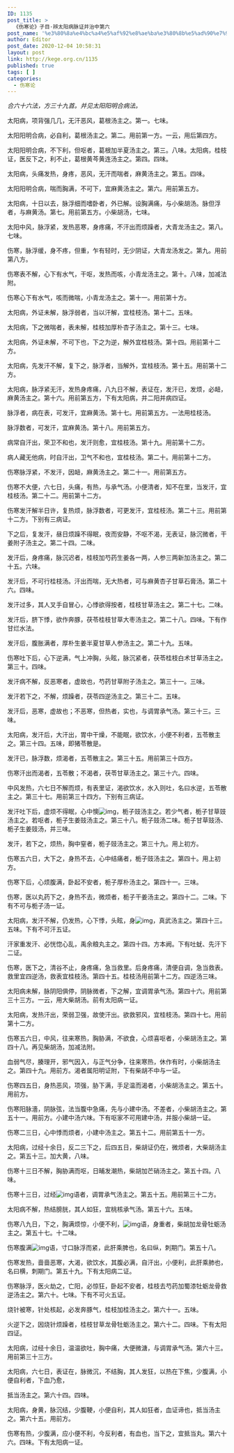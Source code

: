 ```yaml
---
ID: 1135
post_title: >
  《伤寒论》子目·辨太阳病脉证并治中第六
post_name: '%e3%80%8a%e4%bc%a4%e5%af%92%e8%ae%ba%e3%80%8b%e5%ad%90%e7%9b%ae%c2%b7%e8%be%a8%e5%a4%aa%e9%98%b3%e7%97%85%e8%84%89%e8%af%81%e5%b9%b6%e6%b2%bb%e4%b8%ad%e7%ac%ac%e5%85%ad'
author: Editor
post_date: 2020-12-04 10:58:31
layout: post
link: http://kege.org.cn/1135
published: true
tags: [ ]
categories:
  - 伤寒论
---
```

<!-- wp:paragraph -->
<p><em><span class="has-inline-color has-secondary-color">合六十六法，方三十九首。并见太阳阳明合病法。</span></em></p>
<!-- /wp:paragraph -->

<!-- wp:paragraph -->
<p>太阳病，项背强几几，无汗恶风，葛根汤主之。第一。七味。</p>
<!-- /wp:paragraph -->

<!-- wp:paragraph -->
<p>太阳阳明合病，必自利，葛根汤主之。第二。用前第一方。一云，用后第四方。</p>
<!-- /wp:paragraph -->

<!-- wp:paragraph -->
<p>太阳阳明合病，不下利，但呕者，葛根加半夏汤主之。第三。八味。太阳病，桂枝证，医反下之，利不止，葛根黄芩黄连汤主之。第四。四味。</p>
<!-- /wp:paragraph -->

<!-- wp:paragraph -->
<p>太阳病，头痛发热，身疼，恶风，无汗而喘者，麻黄汤主之。第五。四味。</p>
<!-- /wp:paragraph -->

<!-- wp:paragraph -->
<p>太阳阳明合病，喘而胸满，不可下，宜麻黄汤主之。第六。用前第五方。</p>
<!-- /wp:paragraph -->

<!-- wp:paragraph -->
<p>太阳病，十日以去，脉浮细而嗜卧者，外已解。设胸满痛，与小柴胡汤。脉但浮者，与麻黄汤。第七。用前第五方。小柴胡汤，七味。</p>
<!-- /wp:paragraph -->

<!-- wp:paragraph -->
<p>太阳中风，脉浮紧，发热恶寒，身疼痛，不汗出而烦躁者，大青龙汤主之。第八。七味。</p>
<!-- /wp:paragraph -->

<!-- wp:paragraph -->
<p>伤寒，脉浮缓，身不疼，但重，乍有轻时，无少阴证，大青龙汤发之。第九。用前第八方。</p>
<!-- /wp:paragraph -->

<!-- wp:paragraph -->
<p>伤寒表不解，心下有水气，干呕，发热而咳，小青龙汤主之。第十。八味，加减法附。</p>
<!-- /wp:paragraph -->

<!-- wp:paragraph -->
<p>伤寒心下有水气，咳而微喘，小青龙汤主之。第十一。用前第十方。</p>
<!-- /wp:paragraph -->

<!-- wp:paragraph -->
<p>太阳病，外证未解，脉浮弱者，当以汗解，宜桂枝汤。第十二。五味。</p>
<!-- /wp:paragraph -->

<!-- wp:paragraph -->
<p>太阳病，下之微喘者，表未解，桂枝加厚朴杏子汤主之。第十三。七味。</p>
<!-- /wp:paragraph -->

<!-- wp:paragraph -->
<p>太阳病，外证未解，不可下也，下之为逆，解外宜桂枝汤。第十四。用前第十二方。</p>
<!-- /wp:paragraph -->

<!-- wp:paragraph -->
<p>太阳病，先发汗不解，复下之，脉浮者，当解外，宜桂枝汤。第十五。用前第十二方。</p>
<!-- /wp:paragraph -->

<!-- wp:paragraph -->
<p>太阳病，脉浮紧无汗，发热身疼痛，八九日不解，表证在，发汗已，发烦，必衄，麻黄汤主之。第十六。用前第五方，下有太阳病，并二阳并病四证。</p>
<!-- /wp:paragraph -->

<!-- wp:paragraph -->
<p>脉浮者，病在表，可发汗，宜麻黄汤。第十七。用前第五方。一法用桂枝汤。</p>
<!-- /wp:paragraph -->

<!-- wp:paragraph -->
<p>脉浮数者，可发汗，宜麻黄汤。第十八。用前第五方。</p>
<!-- /wp:paragraph -->

<!-- wp:paragraph -->
<p>病常自汗出，荣卫不和也，发汗则愈，宜桂枝汤。第十九。用前第十二方。</p>
<!-- /wp:paragraph -->

<!-- wp:paragraph -->
<p>病人藏无他病，时自汗出，卫气不和也，宜桂枝汤。第二十。用前第十二方。</p>
<!-- /wp:paragraph -->

<!-- wp:paragraph -->
<p>伤寒脉浮紧，不发汗，因衄，麻黄汤主之。第二十一。用前第五方。</p>
<!-- /wp:paragraph -->

<!-- wp:paragraph -->
<p>伤寒不大便，六七日，头痛，有热，与承气汤。小便清者，知不在里，当发汗，宜桂枝汤。第二十二。用前第十二方。</p>
<!-- /wp:paragraph -->

<!-- wp:paragraph -->
<p>伤寒发汗解半日许，复热烦，脉浮数者，可更发汗，宜桂枝汤。第二十三。用前第十二方。下别有三病证。</p>
<!-- /wp:paragraph -->

<!-- wp:paragraph -->
<p>下之后，复发汗，昼日烦躁不得眠，夜而安静，不呕不渴，无表证，脉沉微者，干姜附子汤主之。第二十四。二味。</p>
<!-- /wp:paragraph -->

<!-- wp:paragraph -->
<p>发汗后，身疼痛，脉沉迟者，桂枝加芍药生姜各一两，人参三两新加汤主之。第二十五。六味。</p>
<!-- /wp:paragraph -->

<!-- wp:paragraph -->
<p>发汗后，不可行桂枝汤。汗出而喘，无大热者，可与麻黄杏子甘草石膏汤。第二十六。四味。</p>
<!-- /wp:paragraph -->

<!-- wp:paragraph -->
<p>发汗过多，其人叉手自冒心，心悸欲得按者，桂枝甘草汤主之。第二十七。二味。</p>
<!-- /wp:paragraph -->

<!-- wp:paragraph -->
<p>发汗后，脐下悸，欲作奔豚，茯苓桂枝甘草大枣汤主之。第二十八。四味。下有作甘烂水法。</p>
<!-- /wp:paragraph -->

<!-- wp:paragraph -->
<p>发汗后，腹胀满者，厚朴生姜半夏甘草人参汤主之。第二十九。五味。</p>
<!-- /wp:paragraph -->

<!-- wp:paragraph -->
<p>伤寒吐下后，心下逆满，气上冲胸，头眩，脉沉紧者，茯苓桂枝白术甘草汤主之。第三十。四味。</p>
<!-- /wp:paragraph -->

<!-- wp:paragraph -->
<p>发汗病不解，反恶寒者，虚故也，芍药甘草附子汤主之。第三十一。三味。</p>
<!-- /wp:paragraph -->

<!-- wp:paragraph -->
<p>发汗若下之，不解，烦躁者，茯苓四逆汤主之。第三十二。五味。</p>
<!-- /wp:paragraph -->

<!-- wp:paragraph -->
<p>发汗后，恶寒，虚故也；不恶寒，但热者，实也，与调胃承气汤。第三十三。三味。</p>
<!-- /wp:paragraph -->

<!-- wp:paragraph -->
<p>太阳病，发汗后，大汗出，胃中干燥，不能眠，欲饮水，小便不利者，五苓散主之。第三十四。五味，即猪苓散是。</p>
<!-- /wp:paragraph -->

<!-- wp:paragraph -->
<p>发汗已，脉浮数，烦渴者，五苓散主之。第三十五。用前第三十四方。</p>
<!-- /wp:paragraph -->

<!-- wp:paragraph -->
<p>伤寒汗出而渴者，五苓散；不渴者，茯苓甘草汤主之。第三十六。四味。</p>
<!-- /wp:paragraph -->

<!-- wp:paragraph -->
<p>中风发热，六七日不解而烦，有表里证，渴欲饮水，水入则吐，名曰水逆，五苓散主之。第三十七。用前第三十四方。下别有三病证。</p>
<!-- /wp:paragraph -->

<!-- wp:paragraph -->
<p>发汗吐下后，虚烦不得眠，心中懊<img alt="img" src="https://rwzyzs.ipmph.com/epub/5cc2a0c37d1edc32c10d411e/OEBPS/images/txt012_1.png">，栀子豉汤主之。若少气者，栀子甘草豉汤主之。若呕者，栀子生姜豉汤主之。第三十八。栀子豉汤二味。栀子甘草豉汤、栀子生姜豉汤，并三味。</p>
<!-- /wp:paragraph -->

<!-- wp:paragraph -->
<p>发汗，若下之，烦热，胸中窒者，栀子豉汤主之。第三十九。用上初方。</p>
<!-- /wp:paragraph -->

<!-- wp:paragraph -->
<p>伤寒五六日，大下之，身热不去，心中结痛者，栀子豉汤主之。第四十。用上初方。</p>
<!-- /wp:paragraph -->

<!-- wp:paragraph -->
<p>伤寒下后，心烦腹满，卧起不安者，栀子厚朴汤主之。第四十一。三味。</p>
<!-- /wp:paragraph -->

<!-- wp:paragraph -->
<p>伤寒，医以丸药下之，身热不去，微烦者，栀子干姜汤主之。第四十二。二味。下有不可与栀子汤一证。</p>
<!-- /wp:paragraph -->

<!-- wp:paragraph -->
<p>太阳病，发汗不解，仍发热，心下悸，头眩，身<img alt="img" src="https://rwzyzs.ipmph.com/epub/5cc2a0c37d1edc32c10d411e/OEBPS/images/txt012_2.png">，真武汤主之。第四十三。五味。下有不可汗五证。</p>
<!-- /wp:paragraph -->

<!-- wp:paragraph -->
<p>汗家重发汗、必恍惚心乱，禹余粮丸主之。第四十四。方本阙。下有吐蚘、先汗下二证。</p>
<!-- /wp:paragraph -->

<!-- wp:paragraph -->
<p>伤寒，医下之，清谷不止，身疼痛，急当救里。后身疼痛，清便自调，急当救表。救里宜四逆汤，救表宜桂枝汤。第四十五。桂枝汤用前第十二方。四逆汤三味。</p>
<!-- /wp:paragraph -->

<!-- wp:paragraph -->
<p>太阳病未解，脉阴阳俱停，阴脉微者，下之解，宜调胃承气汤。第四十六。用前第三十三方。一云，用大柴胡汤。前有太阳病一证。</p>
<!-- /wp:paragraph -->

<!-- wp:paragraph -->
<p>太阳病，发热汗出，荣弱卫强，故使汗出。欲救邪风，宜桂枝汤。第四十七。用前第十二方。</p>
<!-- /wp:paragraph -->

<!-- wp:paragraph -->
<p>伤寒五六日，中风，往来寒热，胸胁满，不欲食，心烦喜呕者，小柴胡汤主之。第四十八。再见柴胡汤，加减法附。</p>
<!-- /wp:paragraph -->

<!-- wp:paragraph -->
<p>血弱气尽，腠理开，邪气因入，与正气分争，往来寒热，休作有时，小柴胡汤主之。第四十九。用前方。渴者属阳明证附，下有柴胡不中与一证。</p>
<!-- /wp:paragraph -->

<!-- wp:paragraph -->
<p>伤寒四五日，身热恶风，项强，胁下满，手足温而渴者，小柴胡汤主之。第五十。用前方。</p>
<!-- /wp:paragraph -->

<!-- wp:paragraph -->
<p>伤寒阳脉濇，阴脉弦，法当腹中急痛，先与小建中汤。不差者，小柴胡汤主之。第五十一。用前方。小建中汤六味。下有呕家不可用建中汤，并服小柴胡一证。</p>
<!-- /wp:paragraph -->

<!-- wp:paragraph -->
<p>伤寒二三日，心中悸而烦者，小建中汤主之。第五十二。用前第五十一方。</p>
<!-- /wp:paragraph -->

<!-- wp:paragraph -->
<p>太阳病，过经十余日，反二三下之，后四五日，柴胡证仍在，微烦者，大柴胡汤主之。第五十三。加大黄，八味。</p>
<!-- /wp:paragraph -->

<!-- wp:paragraph -->
<p>伤寒十三日不解，胸胁满而呕，日晡发潮热，柴胡加芒硝汤主之。第五十四。八味。</p>
<!-- /wp:paragraph -->

<!-- wp:paragraph -->
<p>伤寒十三日，过经<img alt="img" src="https://rwzyzs.ipmph.com/epub/5cc2a0c37d1edc32c10d411e/OEBPS/images/txt012_3.png">语者，调胃承气汤主之。第五十五。用前第三十二方。</p>
<!-- /wp:paragraph -->

<!-- wp:paragraph -->
<p>太阳病不解，热结膀胱，其人如狂，宜桃核承气汤。第五十六。五味。</p>
<!-- /wp:paragraph -->

<!-- wp:paragraph -->
<p>伤寒八九日，下之，胸满烦惊，小便不利，<img alt="img" src="https://rwzyzs.ipmph.com/epub/5cc2a0c37d1edc32c10d411e/OEBPS/images/txt012_4.png">语，身重者，柴胡加龙骨牡蛎汤主之。第五十七。十二味。</p>
<!-- /wp:paragraph -->

<!-- wp:paragraph -->
<p>伤寒腹满<img alt="img" src="https://rwzyzs.ipmph.com/epub/5cc2a0c37d1edc32c10d411e/OEBPS/images/txt012_5.png">语，寸口脉浮而紧，此肝乘脾也，名曰纵，刺期门。第五十八。</p>
<!-- /wp:paragraph -->

<!-- wp:paragraph -->
<p>伤寒发热，啬啬恶寒，大渴，欲饮水，其腹必满，自汗出，小便利，此肝乘肺也，名曰横，刺期门。第五十九。下有太阳病二证。</p>
<!-- /wp:paragraph -->

<!-- wp:paragraph -->
<p>伤寒脉浮，医火劫之，亡阳，必惊狂，卧起不安者，桂枝去芍药加蜀漆牡蛎龙骨救逆汤主之。第六十。七味。下有不可火五证。</p>
<!-- /wp:paragraph -->

<!-- wp:paragraph -->
<p>烧针被寒，针处核起，必发奔豚气，桂枝加桂汤主之。第六十一。五味。</p>
<!-- /wp:paragraph -->

<!-- wp:paragraph -->
<p>火逆下之，因烧针烦躁者，桂枝甘草龙骨牡蛎汤主之。第六十二。四味。下有太阳四证。</p>
<!-- /wp:paragraph -->

<!-- wp:paragraph -->
<p>太阳病，过经十余日，温温欲吐，胸中痛，大便微溏，与调胃承气汤。第六十三。用前第三十三方。</p>
<!-- /wp:paragraph -->

<!-- wp:paragraph -->
<p>太阳病，六七日，表证在，脉微沉，不结胸，其人发狂，以热在下焦，少腹满，小便自利者，下血乃愈，</p>
<!-- /wp:paragraph -->

<!-- wp:paragraph -->
<p>抵当汤主之。第六十四。四味。</p>
<!-- /wp:paragraph -->

<!-- wp:paragraph -->
<p>太阳病，身黄，脉沉结，少腹鞕，小便自利，其人如狂者，血证谛也，抵当汤主之。第六十五。用前方。</p>
<!-- /wp:paragraph -->

<!-- wp:paragraph -->
<p>伤寒有热，少腹满，应小便不利，今反利者，有血也，当下之，宜抵当丸。第六十六。四味。下有太阳病一证。</p>
<!-- /wp:paragraph -->